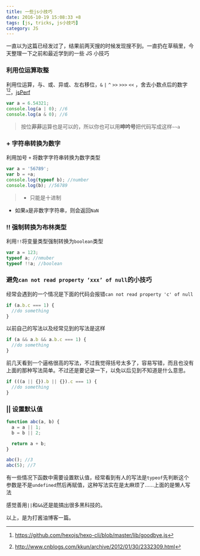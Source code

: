 ```yaml
---
title: 一些js小技巧
date: 2016-10-19 15:08:33 +8
tags: [js, tricks, js小技巧]
category: JS
---
```


一直以为这篇已经发过了，结果前两天搜的时候发现搜不到。一直扔在草稿里，今天整理一下之前和最近学到的一些 JS 小技巧

### 利用位运算取整

利用位运算，与、或、异或、左右移位，`&` `|` `^` `>>` `>>>` `<<` ，舍去小数点后的数字[^1][^2]，[jsPerf](http://jsperf.com/coercion-vs-casting/3)

```js
var a = 6.54321;
console.log(a | 0); //6
console.log(a & 0); //6
```

> 按位**非非**运算也是可以的，所以你也可以用**呻吟号**把代码写成这样`~~a`

### + 字符串转换为数字

利用加号 `+` 将数字字符串转换为数字类型

```js
var a = '56789';
var b = +a;
console.log(typeof b); //number
console.log(b); //56789
```

> - 只能是十进制

- 如果`a`是非数字字符串，则会返回`NaN`

### !! 强制转换为布林类型

利用`!!`将变量类型强制转换为`boolean`类型

```js
var a = 123;
typeof a; //nmuber
typeof !!a; //boolean
```

### 避免`can not read property ‘xxx’ of null`的小技巧

经常会遇到的一个情况是下面的代码会报错`can not read property 'c' of null`

```js
if (a.b.c === 1) {
  //do something
}
```

以前自己的写法以及经常见到的写法是这样

```js
if (a && a.b && a.b.c === 1) {
  //do something
}
```

前几天看到一个逼格很高的写法，不过我觉得括号太多了，容易写错，而且也没有上面的那种写法简单。不过还是要记录一下，以免以后见到不知道是什么意思。

```js
if (((a || {}).b || {}).c === 1) {
  //do something
}
```

### || 设置默认值

```js
function abc(a, b) {
  a = a || 1;
  b = b || 2;

  return a + b;
}

abc(); //3
abc(5); //7
```

有一些情况下函数中需要设置默认值，经常看到有人的写法是`typeof`先判断这个参数是不是`undefined`然后再赋值，这种写法实在是太麻烦了……上面的是懒人写法

感觉善用`||`和`&&`还是能搞出很多黑科技的。

以上，是为打酱油博客一篇。

[^1]: https://github.com/hexojs/hexo-cli/blob/master/lib/goodbye.js
[^2]: http://www.cnblogs.com/kkun/archive/2012/01/30/2332309.html
